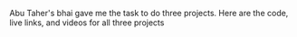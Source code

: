 Abu Taher's bhai gave me the task to do three projects. Here are the code, live links, and videos for all three projects
